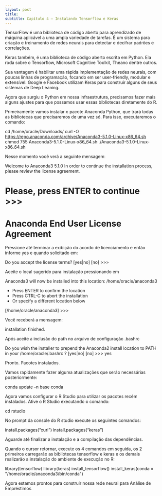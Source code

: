 ```yaml
---
layout: post
title:
subtitle: Capítulo 4 – Instalando Tensorflow e Keras
---
```



TensorFlow é uma biblioteca de código aberto para aprendizado de máquina aplicável a uma ampla variedade de tarefas. É um sistema para criação e treinamento de redes neurais para detectar e decifrar padrões e correlações.

Keras também, é uma biblioteca de código aberto escrita em Python. Ela roda sobre o Tensorflow, Microsoft Cognitive Toolkit, Theano dentre outros.

Sua vantagem é habilitar uma rápida implementação de redes neurais, com poucas linhas de programação, focando em ser user-friendly, modular e extensível. Google e Facebook utilizam Keras para construir alguns de seus sistemas de Deep Leaning.

Agora que surgiu o Python em nossa infraestrutura, precisamos fazer mais alguns ajustes para que possamos usar essas bibliotecas diretamente do R.

Primeiramente vamos instalar o pacote Anaconda Python, que trará todas as bibliotecas que precisaremos de uma vez só. Para isso, executaremos o comando:

cd /home/oracle/Downloads/ 
curl -O https://repo.anaconda.com/archive/Anaconda3-5.1.0-Linux-x86_64.sh
chmod 755 Anaconda3-5.1.0-Linux-x86_64.sh
./Anaconda3-5.1.0-Linux-x86_64.sh

Nesse momento você verá a seguinte mensagem:

Welcome to Anaconda3 5.1.0  In order to continue the installation process, please review the license agreement.
 
Please, press ENTER to continue >>> 
=================================== 
Anaconda End User License Agreement
=================================== 

Pressione <Enter> até terminar a exibição do acordo de licenciamento e então informe yes e <Enter> quando solicitado em:

Do you accept the license terms? [yes|no] [no] >>>  


Aceite o local sugerido para instalação pressionando <Enter> em

Anaconda3 will now be installed into this location: /home/oracle/anaconda3

- Press ENTER to confirm the location   
- Press CTRL-C to abort the installation   
- Or specify a different location below  

[/home/oracle/anaconda3] >>>  

Você receberá a mensagem: 

installation finished. 

Após aceite a inclusão do path no arquivo de configuração .bashrc

Do you wish the installer to prepend the Anaconda2 install location to PATH in your /home/oracle/.bashrc ? 
[yes|no] [no] >>> yes 

Pronto. Pacotes instalados.

Vamos rapidamente fazer alguma atualizações que serão necessárias posteriormente:

conda update –n base conda 

Agora vamos configurar o R Studio para utilizar os pacotes recém instalados. Ative o R Studio executando o comando:

cd
rstudio 

No prompt da console do R studio execute os seguintes comandos:

install.packages(“curl”)
install.packages(“keras”)

Aguarde até finalizar a instalação e a compilação das dependências. 

Quando o cursor retornar, execute os 4 comandos em seguida, os 2 primeiros carregarão as bibliotecas tensorflow e keras e os demais realizarão a instalação do ambiente de execução no R:

library(tensorflow)
library(keras) 
install_tensorflow() 
install_keras(conda = "/home/oracle/anaconda3/bin/conda")

Agora estamos prontos para construir nossa rede neural para Análise de Empréstimos.
